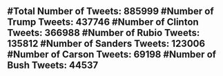 #Total Number of Tweets: 885999 
#Number of Trump Tweets: 437746
#Number of Clinton Tweets: 366988
#Number of Rubio Tweets: 135812
#Number of Sanders Tweets: 123006
#Number of Carson Tweets: 69198
#Number of Bush Tweets: 44537
---
